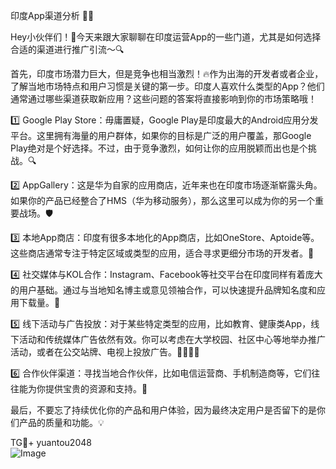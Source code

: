 印度App渠道分析 📱🚀

Hey小伙伴们！👋今天来跟大家聊聊在印度运营App的一些门道，尤其是如何选择合适的渠道进行推广引流～🔍

首先，印度市场潜力巨大，但是竞争也相当激烈！🔥作为出海的开发者或者企业，了解当地市场特点和用户习惯是关键的第一步。印度人喜欢什么类型的App？他们通常通过哪些渠道获取新应用？这些问题的答案将直接影响到你的市场策略哦！

1️⃣ Google Play Store：毋庸置疑，Google Play是印度最大的Android应用分发平台。这里拥有海量的用户群体，如果你的目标是广泛的用户覆盖，那Google Play绝对是个好选择。不过，由于竞争激烈，如何让你的应用脱颖而出也是个挑战。🔍

2️⃣ AppGallery：这是华为自家的应用商店，近年来也在印度市场逐渐崭露头角。如果你的产品已经整合了HMS（华为移动服务），那么这里可以成为你的另一个重要战场。🛡️

3️⃣ 本地App商店：印度有很多本地化的App商店，比如OneStore、Aptoide等。这些商店通常专注于特定区域或类型的应用，适合寻求更细分市场的开发者。🎯

4️⃣ 社交媒体与KOL合作：Instagram、Facebook等社交平台在印度同样有着庞大的用户基础。通过与当地知名博主或意见领袖合作，可以快速提升品牌知名度和应用下载量。📸

5️⃣ 线下活动与广告投放：对于某些特定类型的应用，比如教育、健康类App，线下活动和传统媒体广告依然有效。你可以考虑在大学校园、社区中心等地举办推广活动，或者在公交站牌、电视上投放广告。👩‍🏫👨‍⚕️

6️⃣ 合作伙伴渠道：寻找当地合作伙伴，比如电信运营商、手机制造商等，它们往往能为你提供宝贵的资源和支持。🤝

最后，不要忘了持续优化你的产品和用户体验，因为最终决定用户是否留下的是你们产品的质量和功能。💡

TG💪+ yuantou2048  
![Image](https://github.com/user-attachments/assets/b096be7b-4918-425d-a280-69484dc5cd6f)